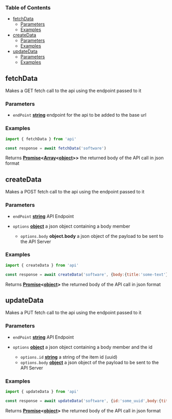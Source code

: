 <!-- Generated by documentation.js. Update this documentation by updating the source code. -->

### Table of Contents

*   [fetchData][1]
    *   [Parameters][2]
    *   [Examples][3]
*   [createData][4]
    *   [Parameters][5]
    *   [Examples][6]
*   [updateData][7]
    *   [Parameters][8]
    *   [Examples][9]

## fetchData

Makes a GET fetch call to the api using the endpoint passed to it

### Parameters

*   `endPoint` **[string][10]** endpoint for the api to be added to the base url

### Examples

```javascript
import { fetchData } from 'api'

const response = await fetchData('software')
```

Returns **[Promise][11]<[Array][12]<[object][13]>>** the returned body of the API call in json format

## createData

Makes a POST fetch call to the api using the endpoint passed to it

### Parameters

*   `endPoint` **[string][10]** API Endpoint
*   `options` **[object][13]** a json object containing a body member

    *   `options.body` **object.body** a json object of the payload to be sent to the API Server

### Examples

```javascript
import { createData } from 'api'

const response = await createData('software', {body:{title:'some-text'}, publisher:'some-text'}, administrator:'some-text'}})
```

Returns **[Promise][11]<[object][13]>** the returned body of the API call in json format

## updateData

Makes a PUT fetch call to the api using the endpoint passed to it

### Parameters

*   `endPoint` **[string][10]** API Endpoint
*   `options` **[object][13]** a json object containing a body member and the id

    *   `options.id` **[string][10]** a string of the item id (uuid)
    *   `options.body` **[object][13]** a json object of the payload to be sent to the API Server

### Examples

```javascript
import { updateData } from 'api'

const response = await updateData('software', {id:'some_uuid',body:{title:'updated-title'}})
```

Returns **[Promise][11]<[object][13]>** the returned body of the API call in json format

[1]: #fetchdata

[2]: #parameters

[3]: #examples

[4]: #createdata

[5]: #parameters-1

[6]: #examples-1

[7]: #updatedata

[8]: #parameters-2

[9]: #examples-2

[10]: https://developer.mozilla.org/docs/Web/JavaScript/Reference/Global_Objects/String

[11]: https://developer.mozilla.org/docs/Web/JavaScript/Reference/Global_Objects/Promise

[12]: https://developer.mozilla.org/docs/Web/JavaScript/Reference/Global_Objects/Array

[13]: https://developer.mozilla.org/docs/Web/JavaScript/Reference/Global_Objects/Object
